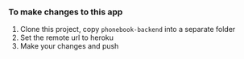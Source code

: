 ### To make changes to this app

1. Clone this project, copy `phonebook-backend` into a separate folder
2. Set the remote url to heroku
3. Make your changes and push
